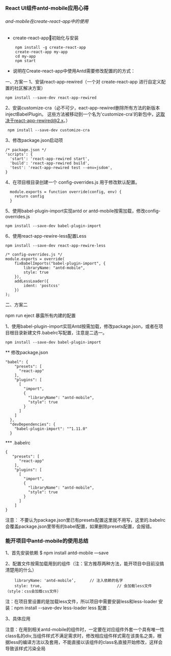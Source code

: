 ### React UI组件antd-mobile应用心得
###### and-mobile在create-react-app中的使用
- create-react-app初始化与安装
  ```
   npm install -g create-react-app
   create-react-app my-app
   cd my-app
   npm start
  ```

- 说明在Create-react-app中使用Antd需要修改配置的的方式：

一、方案一
1、安装react-app-rewired（一个对 create-react-app 进行自定义配置的社区解决方案）

```
npm install --save-dev react-app-rewired
```

2、安装customize-cra（必不可少，eact-app-rewired删除所有方法的新版本injectBabelPlugin。
这些方法被移动到一个名为'customize-cra'的新包中，这取决于react-app-rewired@2.x。）
```
 npm install --save-dev customize-cra
```
3、修改package.json启动项

```
/* package.json */
'scripts': {
  'start': 'react-app-rewired start',
  'build': 'react-app-rewired build',
  'test': 'react-app-rewired test --env=jsdom',
}
```
4、在项目根目录创建一个 config-overrides.js 用于修改默认配置。
```
  module.exports = function override(config, env) {
    return config
  }
```

5、使用babel-plugin-import实现antd or antd-mobile按需加载，修改config-overrides.js
```
npm install --save-dev babel-plugin-import
```

6、使用react-app-rewire-less配置Less

```
npm install --save-dev react-app-rewire-less
```

```
/* config-overrides.js */
module.exports = override( 
    fixBabelImports("babel-plugin-import", {
        libraryName: "antd-mobile",
        style: true
    }),
    addLessLoader({
        ident: 'postcss'
    })
);
```
二、方案二

npm run eject 暴露所有内建的配置

1、使用babel-plugin-import实现Antd按需加载，修改package.json，或者在项目根目录新建文件.babelrc写配置，注意是二选一。
```
npm install --save-dev babel-plugin-import
```
**   修改package.json
```
"babel": {
    "presets": [
      "react-app"
    ],
    "plugins": [
      [
        "import",
        {
          "libraryName": "antd-mobile",
          "style": true
        }
      ]
    ]
  },
  "devDependencies": {
    "babel-plugin-import": "^1.11.0"
  }
  ```

***   .babelrc
```
{
   "presets": [
      "react-app"
    ],
    "plugins": [
      [
        "import",
        {
          "libraryName": "antd-mobile",
          "style": true
        }
      ]
    ]
}
```

注意： 不要认为package.json里已有presets配置这里就不用写，这里的.babelrc会覆盖package.json里带有的babel配置，如果删除presets配置，会报错。

### 能开项目中antd-mobile的使用总结

1、首先安装依赖
      $ npm install antd-mobile —save

2、配置文件按需加载用到的组件（注：官方推荐两种方法，能开项目中目前没搞清楚用的什么）
    
        libraryName: 'antd-mobile’,      // 注入依赖的名字
        style: true,                                 // 会加载less文件（style：css会加载css文件）
  注：在项目里设置的是加载less文件，所以项目中需要安装less和less-loader
 安装：npm install --save-dev less-loader less
 配置：

3、具体应用

注意：在用到相关antd-mobile的组件时，一定要在对应组件外套一个具有唯一性class名的div,当组件样式不满足需求时，修改相应组件样式需在该类名之类，根据less的编译方法以及套用，不能直接以该组件的class名直接开始修改，这样会导致该样式污染全局
